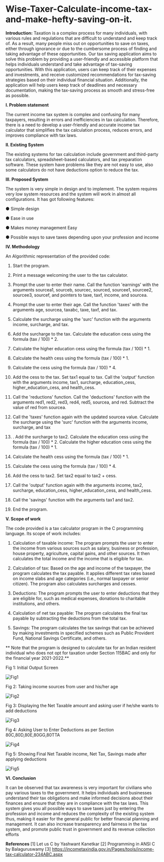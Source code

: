 # Wise-Taxer-Calculate-income-tax-and-make-hefty-saving-on-it.

**Introduction:**
Taxation is a complex process for many individuals, with various rules and regulations that are difficult to understand and keep track of. As a result, many people miss out on opportunities to save on taxes, either through ignorance or due to the cumbersome process of finding and taking advantage of these opportunities. Our tax saving application aims to solve this problem by providing a user-friendly and accessible platform that helps individuals understand and take advantage of tax-saving opportunities. With this application, users can keep track of their expenses and investments, and receive customized recommendations for tax-saving strategies based on their individual financial situation. Additionally, the application will help users keep track of deadlines and necessary documentation, making the tax-saving process as smooth and stress-free as possible.

**I. Problem statement**

The current income tax system is complex and confusing for many taxpayers, resulting in errors and inefficiencies in tax calculation. Therefore, there is a need to develop a user-friendly and accurate income tax calculator that simplifies the tax calculation process, reduces errors, and improves compliance with tax laws.

**II. Existing System**

The existing systems for tax calculation include government and third-party tax calculators, spreadsheet-based calculators, and tax preparation software. These system have problems like they are not easy to use, also some calculators do not have deductions option to reduce the tax.

**III. Proposed System**

 The system is very simple in design and to implement. The system requires very low system resources and the system will work in almost all configurations. It has got following features: 
 
●	Simple design

●	Ease in use

●	Makes money management Easy

●	Possible ways to save taxes depending upon your profession and income

**IV. Methodology**

An Algorithmic representation of the provided code:

1.	Start the program. 

2.	Print a message welcoming the user to the tax calculator.

3.	Prompt the user to enter their name. Call the function 'earnings' with the arguments sourcea1, sourceb, sourcec, sourced, sourcee1, sourcee2, sourcee3, sourcef, and pointers to taxe, taxf, income, and sourcea.

4.	 Prompt the user to enter their age. Call the function 'taxes' with the arguments age, sourcea, taxabc, taxe, taxf, and tax.

5.	 Calculate the surcharge using the 'surc' function with the arguments income, surcharge, and tax. 

6.	Add the surcharge to the tax. Calculate the education cess using the formula (tax / 100) * 2.

7.	 Calculate the higher education cess using the formula (tax / 100) * 1. 

8.	Calculate the health cess using the formula (tax / 100) * 1. 

9.	Calculate the cess using the formula (tax / 100) * 4.

10.	 Add the cess to the tax. Set tax1 equal to tax. Call the 'output' function with the arguments income, tax1, surcharge, education_cess, higher_education_cess, and health_cess. 

11.	Call the 'reductions' function. Call the 'deductions' function with the arguments red1, red2, red3, red4, red5, sourcea, and red. Subtract the value of red from sourcea. 

12.	Call the 'taxes' function again with the updated sourcea value. Calculate the surcharge using the 'surc' function with the arguments income, surcharge, and tax

13.	. Add the surcharge to tax2. Calculate the education cess using the formula (tax / 100) * 2. Calculate the higher education cess using the formula (tax / 100) * 1. 

14.	Calculate the health cess using the formula (tax / 100) * 1. 

15.	Calculate the cess using the formula (tax / 100) * 4. 

16.	Add the cess to tax2. Set tax2 equal to tax2 + cess. 

17.	Call the 'output' function again with the arguments income, tax2, surcharge, education_cess, higher_education_cess, and health_cess. 

18.	Call the 'savings' function with the arguments tax1 and tax2.

19.	 End the program. 

**V. Scope of work**

The code provided is a tax calculator program in the C programming language. Its scope of work includes: 

1.	Calculation of taxable income: The program prompts the user to enter the income from various sources such as salary, business or profession, house property, agriculture, capital gains, and other sources. It then calculates the total income and the income that is eligible for tax. 

2.	Calculation of tax: Based on the age and income of the taxpayer, the program calculates the tax payable. It applies different tax rates based on income slabs and age categories (i.e., normal taxpayer or senior citizen). The program also calculates surcharges and cesses. 

3.	Deductions: The program prompts the user to enter deductions that they are eligible for, such as medical expenses, donations to charitable institutions, and others. 

4.	Calculation of net tax payable: The program calculates the final tax payable by subtracting the deductions from the total tax. 

5.	Savings: The program calculates the tax savings that can be achieved by making investments in specified schemes such as Public Provident Fund, National Savings Certificate, and others. 

** Note that the program is designed to calculate tax for an Indian resident individual who does not opt for taxation under Section 115BAC and only for the financial year 2021-2022.**

Fig 1: Initial Output Screen

![Fig1](https://github.com/user-attachments/assets/6b1faf67-5bc7-4ea7-9012-fd22b86e442c)
 
Fig 2: Taking income sources from user and his/her age

![Fig2](https://github.com/user-attachments/assets/1bb451bd-4ce7-4472-b4b4-d60f5c5a29ad)

Fig 3: Displaying the Net Taxable amount and asking user if he/she wants to add deductions

![Fig3](https://github.com/user-attachments/assets/503904d8-54dc-4e9b-94f6-f0a0cf67e7af)
 
Fig 4: Asking User to Enter Deductions as per Section 80C,80D,80E,80GG,80TTA

![Fig4](https://github.com/user-attachments/assets/91bf7aa0-afa5-44ba-8cae-d16cc1f916fa)
 
Fig 5: Showing Final Net Taxable income, Net Tax, Savings made after applying deductions

![Fig5](https://github.com/user-attachments/assets/4f1f0c43-f8e7-44aa-b538-eb8ddab8d879)

**VI. Conclusion**

It can be observed that tax awareness is very important for civilians who pay various taxes to the government. It helps individuals and businesses understand their tax obligations and make informed decisions about their finances and ensure that they are in compliance with the tax laws. This system gives you all possible ways to save taxes just by entering the profession and income and reduces the complexity of the existing system thus, making it easier for the general public for better financial planning and management.  It can also increase transparency and fairness in the tax system, and promote public trust in government and its revenue collection efforts

**References**
[1]  Let us C by Yashwant Kanetkar 
[2]  Programming in ANSI C by Balaguruswamy 
[3] https://incometaxindia.gov.in/Pages/tools/income-tax-calculator-234ABC.aspx











